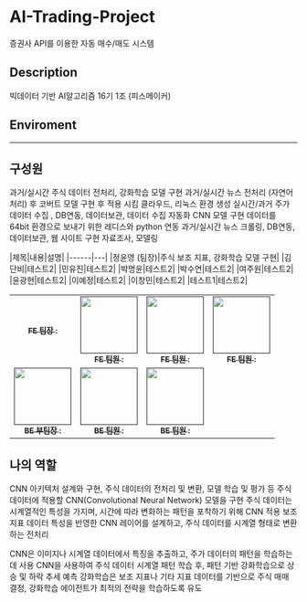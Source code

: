 # AI-Trading-Project
증권사 API를 이용한 자동 매수/매도 시스템

## Description
빅데이터 기반 AI알고리즘 16기 1조 (피스메이커)

## Enviroment
----

## 구성원

 
 과거/실시간 주식 데이터 전처리, 강화학습 모델 구현
 과거/실시간 뉴스 전처리 (자연어 처리) 후 코버트 모델 구현 후 적용 시킴
 클라우드, 리눅스 환경 생성
 실시간/과거 주가 데이터 수집 , DB연동, 데이터보관, 데이터 수집 자동화
 CNN 모델 구현
 데이터를 64bit 환경으로 보내기 위한 레디스와 python 연동
 과거/실시간 뉴스 크롤링, DB연동, 데이터보관, 웹 사이트 구현
 자료조사, 모델링


|제목|내용|설명|
|------|---|
|정윤영 (팀장)|주식 보조 지표, 강화학습 모델 구현|
|김단비|테스트2|
|민유진|테스트2|
|박명윤|테스트2|
|박수연|테스트2|
|여주원|테스트2|
|윤광현|테스트2|
|이예정|테스트2|
|이창민|테스트2|
|테스트1|테스트2|


<table>
  <tbody>
    <tr>
      <td align="center"><a href=""><img src="width="100px;" alt=""/><br /><sub><b>FE 팀장 : </b></sub></a><br /></td>
      <td align="center"><a href=""><img src="" width="100px;" alt=""/><br /><sub><b>FE 팀원 : </b></sub></a><br /></td>
      <td align="center"><a href=""><img src="" width="100px;" alt=""/><br /><sub><b>FE 팀원 : </b></sub></a><br /></td>
      <td align="center"><a href=""><img src="" width="100px;" alt=""/><br /><sub><b>FE 팀원 : </b></sub></a><br /></td>
     <tr/>
      <td align="center"><a href=""><img src="" width="100px;" alt=""/><br /><sub><b>BE 부팀장 : </b></sub></a><br /></td>
      <td align="center"><a href=""><img src="" width="100px;" alt=""/><br /><sub><b>BE 팀원 : </b></sub></a><br /></td>
      <td align="center"><a href=""><img src="" width="100px;" alt=""/><br /><sub><b>BE 팀원 : </b></sub></a><br /></td>
    </tr>
  </tbody>
</table>



## 나의 역할
CNN 아키텍처 설계와 구현, 주식 데이터의 전처리 및 변환, 모델 학습 및 평가 등
주식 데이터에 적용할 CNN(Convolutional Neural Network) 모델을 구현
주식 데이터는 시계열적인 특성을 가지며, 시간에 따라 변화하는 패턴을 포착하기 위해 CNN 적용
보조 지표 데이터 특성을 반영한 CNN 레이어를 설계하고, 주식 데이터를 시계열 형태로 변환하는 전처리

CNN은 이미지나 시계열 데이터에서 특징을 추출하고, 주가 데이터의 패턴을 학습하는 데 사용
CNN을 사용하여 주식 데이터 시계열 패턴 학습 후, 패턴 기반 강화학습으로 상승 및 하락 추세 예측
강화학습은 보조 지표나 기타 지표 데이터를 기반으로 주식 매매 결정, 강화학습 에이전트가 최적의 전략을 학습하도록 유도




